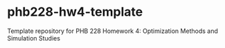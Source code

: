 # phb228-hw4-template
Template repository for PHB 228 Homework 4: Optimization Methods and Simulation Studies
